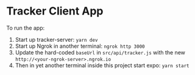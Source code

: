 Tracker Client App
==================

To run the app:

1) Start up tracker-server: `yarn dev`
2) Start up Ngrok in another terminal: `ngrok http 3000`
3) Update the hard-coded `baseUrl` in `src/api/tracker.js` with the new `http://<your-ngrok-server>.ngrok.io`
4) Then in yet another terminal inside this project start expo: `yarn start`
